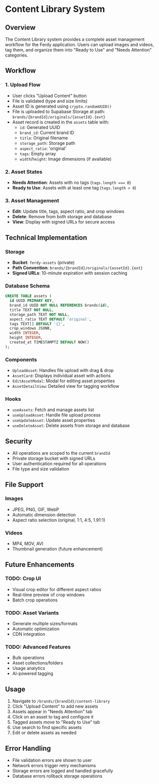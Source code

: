 # Content Library System

## Overview

The Content Library system provides a complete asset management workflow for the Ferdy application. Users can upload images and videos, tag them, and organize them into "Ready to Use" and "Needs Attention" categories.

## Workflow

### 1. Upload Flow
- User clicks "Upload Content" button
- File is validated (type and size limits)
- Asset ID is generated using `crypto.randomUUID()`
- File is uploaded to Supabase Storage at path: `brands/{brandId}/originals/{assetId}.{ext}`
- Asset record is created in the `assets` table with:
  - `id`: Generated UUID
  - `brand_id`: Current brand ID
  - `title`: Original filename
  - `storage_path`: Storage path
  - `aspect_ratio`: 'original'
  - `tags`: Empty array
  - `width`/`height`: Image dimensions (if available)

### 2. Asset States
- **Needs Attention**: Assets with no tags (`tags.length === 0`)
- **Ready to Use**: Assets with at least one tag (`tags.length > 0`)

### 3. Asset Management
- **Edit**: Update title, tags, aspect ratio, and crop windows
- **Delete**: Remove from both storage and database
- **View**: Display with signed URLs for secure access

## Technical Implementation

### Storage
- **Bucket**: `ferdy-assets` (private)
- **Path Convention**: `brands/{brandId}/originals/{assetId}.{ext}`
- **Signed URLs**: 10-minute expiration with session caching

### Database Schema
```sql
CREATE TABLE assets (
  id UUID PRIMARY KEY,
  brand_id UUID NOT NULL REFERENCES brands(id),
  title TEXT NOT NULL,
  storage_path TEXT NOT NULL,
  aspect_ratio TEXT DEFAULT 'original',
  tags TEXT[] DEFAULT '{}',
  crop_windows JSONB,
  width INTEGER,
  height INTEGER,
  created_at TIMESTAMPTZ DEFAULT NOW()
);
```

### Components
- `UploadAsset`: Handles file upload with drag & drop
- `AssetCard`: Displays individual asset with actions
- `EditAssetModal`: Modal for editing asset properties
- `AssetDetailView`: Detailed view for tagging workflow

### Hooks
- `useAssets`: Fetch and manage assets list
- `useUploadAsset`: Handle file upload process
- `useUpdateAsset`: Update asset properties
- `useDeleteAsset`: Delete assets from storage and database

## Security

- All operations are scoped to the current `brandId`
- Private storage bucket with signed URLs
- User authentication required for all operations
- File type and size validation

## File Support

### Images
- JPEG, PNG, GIF, WebP
- Automatic dimension detection
- Aspect ratio selection (original, 1:1, 4:5, 1.91:1)

### Videos
- MP4, MOV, AVI
- Thumbnail generation (future enhancement)

## Future Enhancements

### TODO: Crop UI
- Visual crop editor for different aspect ratios
- Real-time preview of crop windows
- Batch crop operations

### TODO: Asset Variants
- Generate multiple sizes/formats
- Automatic optimization
- CDN integration

### TODO: Advanced Features
- Bulk operations
- Asset collections/folders
- Usage analytics
- AI-powered tagging

## Usage

1. Navigate to `/brands/{brandId}/content-library`
2. Click "Upload Content" to add new assets
3. Assets appear in "Needs Attention" tab
4. Click on an asset to tag and configure it
5. Tagged assets move to "Ready to Use" tab
6. Use search to find specific assets
7. Edit or delete assets as needed

## Error Handling

- File validation errors are shown to user
- Network errors trigger retry mechanisms
- Storage errors are logged and handled gracefully
- Database errors rollback storage operations
